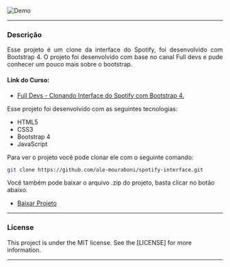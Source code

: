 ![Demo](readme/demo.gif)

---

<div style="text-align: justify">

### Descrição
Esse projeto é um clone da interface do Spotify, foi desenvolvido com Bootstrap 4. O projeto foi desenvolvido com base no canal Full devs e pude conhecer um pouco mais sobre o bootstrap.

</div>

#### Link do Curso:

* [Full Devs - Clonando Interface do Spotify com Bootstrap 4.](https://www.youtube.com/playlist?list=PLyLHegP66K0kKeAODlZ9Ivh7Mm9i1_326)

Esse projeto foi desenvolvido com as seguintes tecnologias:
* HTML5
* CSS3
* Bootstrap 4
* JavaScript

Para ver o projeto você pode clonar ele com o seguinte comando:    

```sh
git clone https://github.com/ale-mouraboni/spotify-interface.git
```  
  
Você também pode baixar o arquivo .zip do projeto, basta clicar no botão abaixo.  
  
* [Baixar Projeto](https://github.com/ale-mouraboni/spotify-interface/archive/refs/heads/main.zip)

---

### License
This project is under the MIT license. See the [LICENSE] for more information.

---
